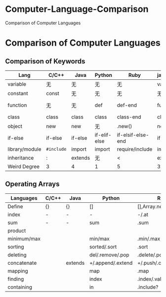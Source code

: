# Computer-Language-Comparison
Comparison of Computer Languages

# Comparison of Computer Languages

## Comparison of Keywords

| Lang           | C/C++      | Java    | Python       | Ruby              | javaScript | go      | swift   | scala   | php             | julia              |
| -------------- | ---------- | ------- | ------------ | ----------------- | ---------- | ------- | ------- | ------- | --------------- | ------------------ |
| variable       | 无         | 无      | 无           | 无                | var/let    | var     | var     | var     | 无              | 无                 |
| constant       | const      | 无      | 无           | 无                | 无         | const   | let     | val     | define          | 无                 |
| function       | 无         | 无      | def          | def-end           | function   | func    | func    | def     | function        | function-end       |
| class          | class      | class   | class        | class-end         | class      | 无      | class   | class   | class           | 无                 |
| object         | new        | new     | 无           | .new()            | new        | 无      | 无      | new     | new             | 无                 |
| if-else        | if-else    | if-else | if-elif-else | if-elsif-else-end | if-else    | if-else | if-else | if-else | if-elseif-else  | if-elseif-else-end |
| library/module | `#include` | import  | import       | require/include   | import     | import  | import  | import  | include/require | import/using       |
| inheritance    | :          | extends | 无           | <                 | extends    | 无      | :       | extends | extends         |                    |
| Weird Degree   | 3          | 4       | 1            | 5                 | 3          | 5       | 2       | 3       | 5               | 4                  |



## Operating Arrays

| Languages   | C/C++ | Java    | Python            | Ruby                    | javaScript    | go   | swift | scala | php  | julia         |
| ----------- | ----- | ------- | ----------------- | ----------------------- | ------------- | ---- | ----- | ----- | ---- | ------------- |
| Define      | {}    | {}      | []                | [],Array.new,Array[]    | [],Array()    | var  | var   |       |      | [],Array{}    |
| index       | -     | -       | -                 | -/.at                   | -             | -    | -     | -     | -    | -/getindex    |
| sum         | -     | -       | sum               | .sum                    | -             | -    | -     | -     | -    | -             |
| product     |       |         |                   |                         |               |      |       |       |      | prod          |
| minimum/max |       |         | min/max           | .min/.max               | -             | -    | -     | -     | -    | -             |
| sorting     |       |         | sorted/.sort      | .sort                   | .sort         |      |       |       |      | sort          |
| deleting    |       |         | del/.remove/.pop  | .delete/.pop/.delete_at | .pop          |      |       |       |      |               |
| concatenate |       | extends | +/.append/.extend | +/.push/.concat         | .push/.concat |      |       |       |      |               |
| mapping     |       |         | map               | .map                    | .map          |      |       |       |      | map           |
| finding     |       |         | index             | .index/.values_at       |               |      |       |       |      | cat/vcat/hcat |
| containing  |       |         | in                | .include?               |               |      |       |       |      | in            |

